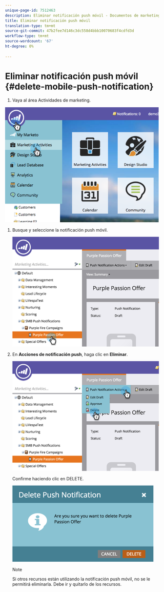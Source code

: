 ```yaml
---
unique-page-id: 7512463
description: Eliminar notificación push móvil - Documentos de marketing - Documentación del producto
title: Eliminar notificación push móvil
translation-type: tm+mt
source-git-commit: 47b2fee7d146c3dc558d4bbb10070683f4cdfd3d
workflow-type: tm+mt
source-wordcount: '67'
ht-degree: 0%

---
```



# Eliminar notificación push móvil {#delete-mobile-push-notification}

1. Vaya al área Actividades de marketing.

![](assets/image2015-4-22-18-3a42-3a36.png)

1. Busque y seleccione la notificación push móvil.

   ![](assets/image2015-4-22-18-3a43-3a21.png)

1. En **Acciones de notificación push**, haga clic en **Eliminar**.

   ![](assets/image2015-4-22-18-3a43-3a38.png)

   Confirme haciendo clic en DELETE.

   ![](assets/image2015-4-22-18-3a43-3a51.png)

   >[!NOTE]
   >
   >Si otros recursos están utilizando la notificación push móvil, no se le permitirá eliminarla. Debe ir y quitarlo de los recursos.

